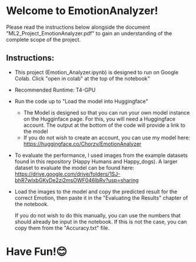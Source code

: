 # Welcome to EmotionAnalyzer!

Please read the instructions below alongside the document "ML2_Project_EmotionAnalyzer.pdf" to gain an understanding of the complete scope of the project.

## Instructions:
- This project (Emotion_Analyzer.ipynb) is designed to run on Google Colab. Click "open in colab" at the top of the notebook"
  
- Recommended Runtime: T4-GPU
  
- Run the code up to "Load the model into Huggingface"
   - The Model is designed so that you can run your own model instance on the Hugginface page.
     For this, you will need a Huggingface account. The output at the bottom of the code will provide a link to the model
   - If you do not wish to create an account, you can use my model here: https://huggingface.co/Chorzy/EmotionAnalyzer

- To evaluate the performance, I used images from the example datasets found in this repository (Happy Humans and Happy_dogs).
  A larger dataset to evaluate the model can be found here: https://drive.google.com/drive/folders/1SJ-bhR7wlxbGKyDe2zi2msOWF046lbRv?usp=sharing

- Load the images to the model and copy the predicted result for the correct Emotion, then paste it in the "Evaluating the Results" chapter of the notebook.
  
  If you do not wish to do this manually, you can use the numbers that should already be input in the notebook. If this is not the case, you can copy them from the "Accuracy.txt" file.

# Have Fun!😊
